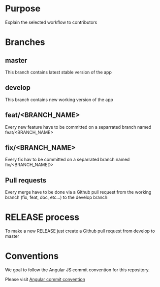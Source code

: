 # Purpose

Explain the selected workflow to contributors 

# Branches

## master

This branch contains latest stable version of the app

## develop

This branch contains new working version of the app

## feat/<BRANCH_NAME>

Every new feature have to be committed on a separrated branch named feat/<BRANCH_NAME>

## fix/<BRANCH_NAME>

Every fix hav to be committed on a separrated branch named fix/<BRANCH_NAMED>

## Pull requests

Every merge have to be done via a Github pull request from the working branch (fix, feat, doc, etc...) to the develop branch

# RELEASE process

To make a new RELEASE just create a Github pull request from develop to master

# Conventions

We goal to follow the Angular JS commit convention for this repository.

Please visit [Angular commit convention](https://gist.github.com/stephenparish/9941e89d80e2bc58a153)